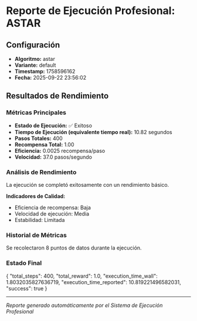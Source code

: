 # Reporte de Ejecución Profesional: ASTAR

## Configuración
- **Algoritmo:** astar
- **Variante:** default
- **Timestamp:** 1758596162
- **Fecha:** 2025-09-22 23:56:02

## Resultados de Rendimiento

### Métricas Principales
- **Estado de Ejecución:** ✅ Exitoso
- **Tiempo de Ejecución (equivalente tiempo real):** 10.82 segundos
- **Pasos Totales:** 400
- **Recompensa Total:** 1.00
- **Eficiencia:** 0.0025 recompensa/paso
- **Velocidad:** 37.0 pasos/segundo

### Análisis de Rendimiento

La ejecución se completó exitosamente con un rendimiento básico.

**Indicadores de Calidad:**
- Eficiencia de recompensa: Baja
- Velocidad de ejecución: Media
- Estabilidad: Limitada


### Historial de Métricas
Se recolectaron 8 puntos de datos durante la ejecución.

### Estado Final
{
  "total_steps": 400,
  "total_reward": 1.0,
  "execution_time_wall": 1.8032035827636719,
  "execution_time_reported": 10.819221496582031,
  "success": true
}

---
*Reporte generado automáticamente por el Sistema de Ejecución Profesional*
